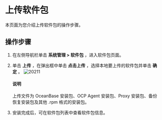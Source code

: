上传软件包
==========================

本页面为您介绍上传软件包的操作步骤。

操作步骤
-------------------------

1. 在左侧导航栏单击 **系统管理 > 软件包** ，进入软件包页面。

2. 单击 **上传** ，在弹出框中单击 **点击上传** ，选择本地要上传的软件包并单击 **确定** 。
   ![20211](https://help-static-aliyun-doc.aliyuncs.com/assets/img/zh-CN/2863960161/p213056.png)

   <main id="notice" type='explain'>
    <h4>说明</h4>
    <p>上传文件为 OceanBase 安装包、OCP Agent 安装包、Proxy 安装包、备份恢复安装包及其他 .rpm 格式的安装包。</p>
   </main>

3. 安装完成后，可在软件包列表中查看软件包信息。
